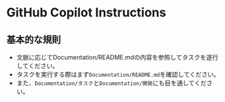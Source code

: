 # GitHub Copilot Instructions

## 基本的な規則
- 文脈に応じてDocumentation/README.mdの内容を参照してタスクを遂行してください。
- タスクを実行する際はまず`Documentation/README.md`を確認してください。
- また、`Documentation/タスク`と`Documentation/開発`にも目を通してください。
